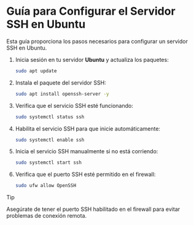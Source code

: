 # Guía para Configurar el Servidor SSH en Ubuntu

Esta guía proporciona los pasos necesarios para configurar un servidor SSH en Ubuntu.

1. Inicia sesión en tu servidor **Ubuntu** y actualiza los paquetes:
    ```bash
    sudo apt update
    ```

2. Instala el paquete del servidor SSH:
    ```bash
    sudo apt install openssh-server -y
    ```

3. Verifica que el servicio SSH esté funcionando:
    ```bash
    sudo systemctl status ssh
    ```

4. Habilita el servicio SSH para que inicie automáticamente:
    ```bash
    sudo systemctl enable ssh
    ```

5. Inicia el servicio SSH manualmente si no está corriendo:
    ```bash
    sudo systemctl start ssh
    ```

6. Verifica que el puerto SSH esté permitido en el firewall:
    ```bash
    sudo ufw allow OpenSSH
    ```

> [!TIP]
> Asegúrate de tener el puerto SSH habilitado en el firewall para evitar problemas de conexión remota.
